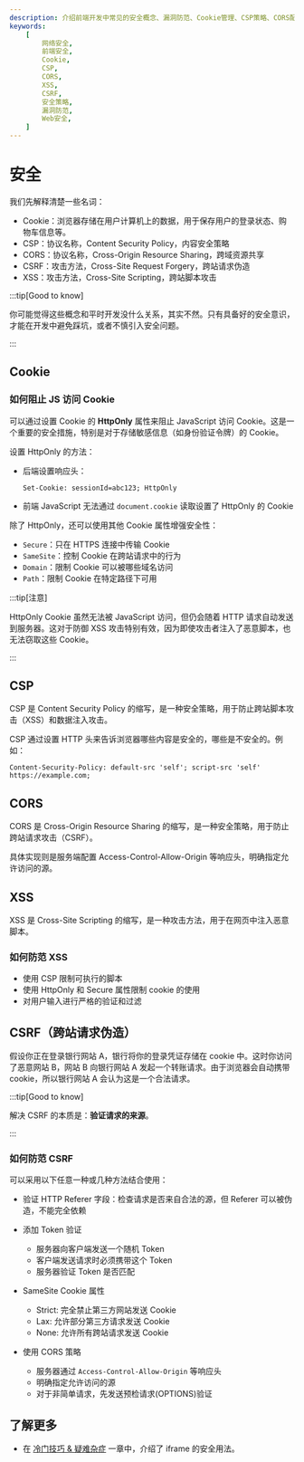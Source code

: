 ```yaml
---
description: 介绍前端开发中常见的安全概念、漏洞防范、Cookie管理、CSP策略、CORS配置、XSS与CSRF攻击防护等核心安全知识
keywords:
    [
        网络安全,
        前端安全,
        Cookie,
        CSP,
        CORS,
        XSS,
        CSRF,
        安全策略,
        漏洞防范,
        Web安全,
    ]
---
```


# 安全

我们先解释清楚一些名词：

-   Cookie：浏览器存储在用户计算机上的数据，用于保存用户的登录状态、购物车信息等。
-   CSP：协议名称，Content Security Policy，内容安全策略
-   CORS：协议名称，Cross-Origin Resource Sharing，跨域资源共享
-   CSRF：攻击方法，Cross-Site Request Forgery，跨站请求伪造
-   XSS：攻击方法，Cross-Site Scripting，跨站脚本攻击

:::tip[Good to know]

你可能觉得这些概念和平时开发没什么关系，其实不然。只有具备好的安全意识，才能在开发中避免踩坑，或者不慎引入安全问题。

:::

## Cookie

### 如何阻止 JS 访问 Cookie

可以通过设置 Cookie 的 **HttpOnly** 属性来阻止 JavaScript 访问 Cookie。这是一个重要的安全措施，特别是对于存储敏感信息（如身份验证令牌）的 Cookie。

设置 HttpOnly 的方法：

-   后端设置响应头：

    ```http
    Set-Cookie: sessionId=abc123; HttpOnly
    ```

-   前端 JavaScript 无法通过 `document.cookie` 读取设置了 HttpOnly 的 Cookie

除了 HttpOnly，还可以使用其他 Cookie 属性增强安全性：

-   `Secure`：只在 HTTPS 连接中传输 Cookie
-   `SameSite`：控制 Cookie 在跨站请求中的行为
-   `Domain`：限制 Cookie 可以被哪些域名访问
-   `Path`：限制 Cookie 在特定路径下可用

:::tip[注意]

HttpOnly Cookie 虽然无法被 JavaScript 访问，但仍会随着 HTTP 请求自动发送到服务器。这对于防御 XSS 攻击特别有效，因为即使攻击者注入了恶意脚本，也无法窃取这些 Cookie。

:::

## CSP

CSP 是 Content Security Policy 的缩写，是一种安全策略，用于防止跨站脚本攻击（XSS）和数据注入攻击。

CSP 通过设置 HTTP 头来告诉浏览器哪些内容是安全的，哪些是不安全的。例如：

```http
Content-Security-Policy: default-src 'self'; script-src 'self' https://example.com;
```

## CORS

CORS 是 Cross-Origin Resource Sharing 的缩写，是一种安全策略，用于防止跨站请求攻击（CSRF）。

具体实现则是服务端配置 Access-Control-Allow-Origin 等响应头，明确指定允许访问的源。

## XSS

XSS 是 Cross-Site Scripting 的缩写，是一种攻击方法，用于在网页中注入恶意脚本。

### 如何防范 XSS

-   使用 CSP 限制可执行的脚本
-   使用 HttpOnly 和 Secure 属性限制 cookie 的使用
-   对用户输入进行严格的验证和过滤

## CSRF（跨站请求伪造）

假设你正在登录银行网站 A，银行将你的登录凭证存储在 cookie 中。这时你访问了恶意网站 B，网站 B 向银行网站 A 发起一个转账请求。由于浏览器会自动携带 cookie，所以银行网站 A 会认为这是一个合法请求。

:::tip[Good to know]

解决 CSRF 的本质是：**验证请求的来源**。

:::

### 如何防范 CSRF

可以采用以下任意一种或几种方法结合使用：

-   验证 HTTP Referer 字段：检查请求是否来自合法的源，但 Referer 可以被伪造，不能完全依赖

-   添加 Token 验证

    -   服务器向客户端发送一个随机 Token
    -   客户端发送请求时必须携带这个 Token
    -   服务器验证 Token 是否匹配

-   SameSite Cookie 属性

    -   Strict: 完全禁止第三方网站发送 Cookie
    -   Lax: 允许部分第三方请求发送 Cookie
    -   None: 允许所有跨站请求发送 Cookie

-   使用 CORS 策略

    -   服务器通过 `Access-Control-Allow-Origin` 等响应头
    -   明确指定允许访问的源
    -   对于非简单请求，先发送预检请求(OPTIONS)验证

## 了解更多

-   在 [冷门技巧 & 疑难杂症](../Beyond-the-Browser/Triks-and-Tips.md#iframe-的安全用法) 一章中，介绍了 iframe 的安全用法。
